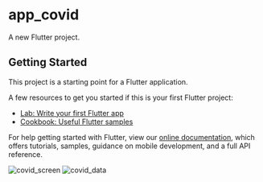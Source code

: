 # app_covid

A new Flutter project.

## Getting Started

This project is a starting point for a Flutter application.

A few resources to get you started if this is your first Flutter project:

- [Lab: Write your first Flutter app](https://flutter.dev/docs/get-started/codelab)
- [Cookbook: Useful Flutter samples](https://flutter.dev/docs/cookbook)

For help getting started with Flutter, view our
[online documentation](https://flutter.dev/docs), which offers tutorials,
samples, guidance on mobile development, and a full API reference.

![covid_screen](https://user-images.githubusercontent.com/69036818/128723259-6c510c8a-74a2-42ca-9d13-45a3a588852e.png)
![covid_data](https://user-images.githubusercontent.com/69036818/128723248-7d1ccbf5-e6d5-4402-aaea-8149eb3beb6f.png)


